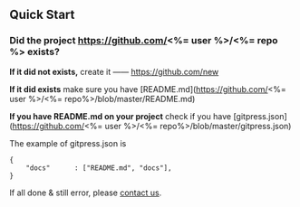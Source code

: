 ## Quick Start

### Did the project https://github.com/<%= user %>/<%= repo %> exists?

**If it did not exists,** create it —— https://github.com/new

**If it did exists** make sure you have [README.md](https://github.com/<%= user %>/<%= repo%>/blob/master/README.md)

**If you have README.md on your project** check if you have [gitpress.json](https://github.com/<%= user %>/<%= repo%>/blob/master/gitpress.json)

The example of gitpress.json is 

```
{
    "docs"      : ["README.md", "docs"],        
}
```

If all done & still error, please [contact us](http://gitpress.org/~README.md). 

